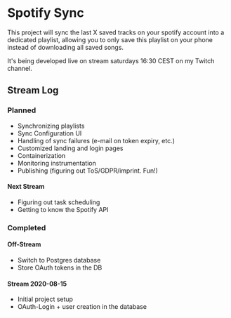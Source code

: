 # Spotify Sync

This project will sync the last X saved tracks on your spotify account into a dedicated playlist,
allowing you to only save this playlist on your phone instead of downloading all saved songs.

It's being developed live on stream saturdays 16:30 CEST on my Twitch channel.

## Stream Log

### Planned

* Synchronizing playlists
* Sync Configuration UI
* Handling of sync failures (e-mail on token expiry, etc.)
* Customized landing and login pages
* Containerization
* Monitoring instrumentation
* Publishing (figuring out ToS/GDPR/imprint. Fun!)

#### Next Stream

* Figuring out task scheduling
* Getting to know the Spotify API

### Completed

#### Off-Stream
* Switch to Postgres database
* Store OAuth tokens in the DB 

#### Stream 2020-08-15
* Initial project setup 
* OAuth-Login + user creation in the database